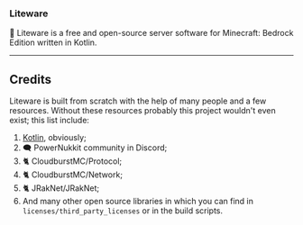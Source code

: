 ### Liteware

🚀 Liteware is a free and open-source server software for Minecraft: Bedrock Edition written in Kotlin.

-----------------------------------------------------------------------------------------------------------------------

## Credits

Liteware is built from scratch with the help of many people and a few resources. Without these resources probably this project
wouldn't even exist; this list include:

1. [Kotlin](https://kotlinlang.org/), obviously;
2. 🗨️ PowerNukkit community in Discord;
3. 🐈 CloudburstMC/Protocol;
4. 🐈 CloudburstMC/Network;
5. 🐈 JRakNet/JRakNet;
6. And many other open source libraries in which you can find in `licenses/third_party_licenses` or in the build scripts.

